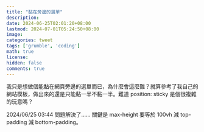 ```yaml
---
title: "黏在旁邊的選單"
description: 
date: 2024-06-25T02:01:20+08:00
lastmod: 2024-07-01T05:24:50+08:00
image: 
categories: tweet
tags: ['grumble', 'coding']
math: true
license: 
hidden: false
comments: true
---
```


我只是想做個能黏在網頁旁邊的選單而已，為什麼會這麼難？就算參考了我自己的網站模板，做出來的還是只能黏一半不黏一半。難道 position: sticky 是個很複雜的玩意嗎？

2024/06/25 03:44
問題解決了…… 關鍵是 max-height 要等於 100vh 減 top-padding 減 bottom-padding。

